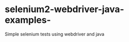 selenium2-webdriver-java-examples-
==================================

Simple selenium tests using webdriver and java